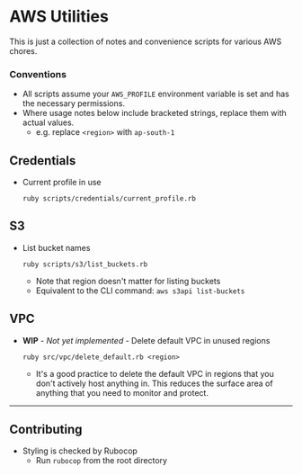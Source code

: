 # AWS Utilities

This is just a collection of notes and convenience scripts for various AWS 
chores.

### Conventions

  * All scripts assume your `AWS_PROFILE` environment variable is set and has 
  the necessary permissions.
  * Where usage notes below include bracketed strings, replace them with actual 
  values.
    * e.g. replace `<region>` with `ap-south-1`

## Credentials

  * Current profile in use
  
    `ruby scripts/credentials/current_profile.rb`

## S3

  * List bucket names 
  
    `ruby scripts/s3/list_buckets.rb`
    
    * Note that region doesn't matter for listing buckets
    * Equivalent to the CLI command: `aws s3api list-buckets`
    
## VPC

  * **WIP** - *Not yet implemented* - Delete default VPC in unused regions 
  
    `ruby src/vpc/delete_default.rb <region>`

    * It's a good practice to delete the default VPC in regions that you don't 
    actively host anything in. This reduces the surface area of anything that 
    you need to monitor and protect.

---

## Contributing

  * Styling is checked by Rubocop
    * Run `rubocop` from the root directory

